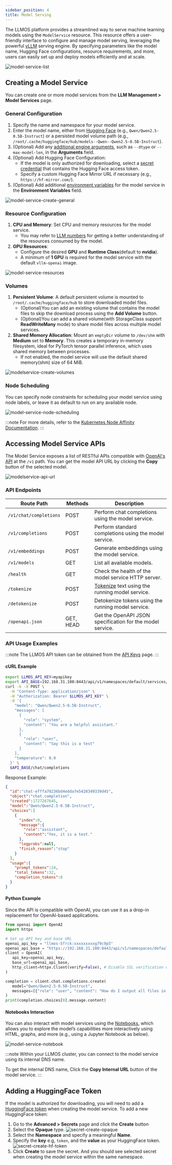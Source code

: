 ```yaml
---
sidebar_position: 4
title: Model Serving
---
```


The LLMOS platform provides a streamlined way to serve machine learning models using the `ModelService` resource. This resource offers a user-friendly interface to configure and manage model serving, leveraging the powerful [vLLM](https://docs.vllm.ai/en/latest/) serving engine. By specifying parameters like the model name, Hugging Face configurations, resource requirements, and more, users can easily set up and deploy models efficiently and at scale.

![model-service-list](/img/docs/modelservice-list.png)

## Creating a Model Service
You can create one or more model services from the **LLM Management > Model Services** page.

### General Configuration
1. Specify the name and namespace for your model service.
2. Enter the model name, either from [Hugging Face](https://huggingface.co/models) (e.g., `Qwen/Qwen2.5-0.5B-Instruct`) or a persisted model volume path (e.g., `/root/.cache/huggingface/hub/models--Qwen--Qwen2.5-0.5B-Instruct`).
3. (Optional) Add any [additional engine arguments](https://docs.vllm.ai/en/latest/models/engine_args.html), such as `--dtype` or `--max-model-len`, in the **Arguments** field.
4. (Optional) Add Hugging Face Configuration:
   - If the model is only authorized for downloading, select a [secret credential](#adding-a-huggingface-token) that contains the Hugging Face access token.
   - Specify a custom Hugging Face Mirror URL if necessary (e.g., `https://hf-mirror.com/`).
5. (Optional) Add additional [environment variables](https://docs.vllm.ai/en/latest/serving/env_vars.html) for the model service in the **Environment Variables** field.

![model-service-create-general](/img/docs/modelservice-create-general.png)

### Resource Configuration
1. **CPU and Memory**: Set CPU and memory resources for the model service.
   - You may refer to [LLM numbers](https://github.com/ray-project/llm-numbers) for getting a better understanding of the resources consumed by the model.
2. **GPU Resources**:
   - Configure the desired **GPU** and **Runtime Class**(default to **nvidia**).
   - A minimum of **1 GPU** is required for the model service with the default `vllm-openai` image.

![model-service-resources](/img/docs/modelservice-create-resources.png)

### Volumes
1. **Persistent Volume**: A default persistent volume is mounted to `/root/.cache/huggingface/hub` to store downloaded model files.
   - (Optional)You can add an existing volume that contains the model files to skip the download process using the **Add Volume** button.
   - (Optional)You can add a shared volume(with StorageClass support **ReadWriteMany** mode) to share model files across multiple model services.
2. **Shared Memory Allocation**: Mount an `emptyDir` volume to `/dev/shm` with **Medium** set to **Memory**. This creates a temporary in-memory filesystem, ideal for PyTorch tensor parallel inference, which uses shared memory between processes.
   - If not enabled, the model service will use the default shared memory(shm) size of 64 MiB.

![modelservice-create-volumes](/img/docs/modelservice-create-volumes.png)

### Node Scheduling
You can specify node constraints for scheduling your model service using node labels, or leave it as default to run on any available node.

![model-service-node-scheduling](/img/docs/modelservice-node-scheduling.png)

:::note
For more details, refer to the [Kubernetes Node Affinity Documentation](https://kubernetes.io/docs/concepts/scheduling-eviction/assign-pod-node/#node-affinity).
:::

## Accessing Model Service APIs
The Model Service exposes a list of RESTful APIs compatible with [OpenAI's API](https://platform.openai.com/docs/api-reference/introduction) at the `/v1` path. You can get the model API URL by clicking the **Copy** button of the selected model.

![modelservice-api-url](/img/docs/modelservice-api-url.png)

### API Endpoints
| Route Path               | Methods   | Description                                                                             |
|--------------------------|-----------|-----------------------------------------------------------------------------------------|
| `/v1/chat/completions`   | POST      | Perform chat completions using the model service.                                       |
| `/v1/completions`        | POST      | Perform standard completions using the model service.                                   |
| `/v1/embeddings`         | POST      | Generate embeddings using the model service.                                            |
| `/v1/models`             | GET       | List all available models.                                                              |
| `/health`                | GET       | Check the health of the model service HTTP server.                                      |
| `/tokenize`              | POST      | [Tokenize](https://platform.openai.com/tokenizer) text using the running model service. |
| `/detokenize`            | POST      | Detokenize tokens using the running model service.                                      |
| `/openapi.json`          | GET, HEAD | Get the OpenAPI JSON specification for the model service.                               |

### API Usage Examples

:::note
The LLMOS API token can be obtained from the [API Keys](../../user_and_auth/api-keys) page.
:::

#### cURL Example
```bash
export LLMOS_API_KEY=myapikey
export API_BASE=192.168.31.100:8443/api/v1/namespaces/default/services/modelservice-qwen2:http/proxy/v1
curl -k -X POST \
  -H "Content-Type: application/json" \
  -H "Authorization: Bearer $LLMOS_API_KEY" \
  -d '{
    "model": "Qwen/Qwen2.5-0.5B-Instruct",
    "messages": [
      {
        "role": "system",
        "content": "You are a helpful assistant."
      },
      {
        "role": "user",
        "content": "Say this is a test"
      }
    ],
    "temperature": 0.9
  }' \
  $API_BASE/chat/completions
```

Response Example:
```json
{
  "id":"chat-efffa70236bd4edda7e5420349339d45",
  "object":"chat.completion",
  "created":1727267645,
  "model":"Qwen/Qwen2.5-0.5B-Instruct",
  "choices":[
    {
      "index":0,
      "message":{
        "role":"assistant",
        "content":"Yes, it is a test."
      },
      "logprobs":null,
      "finish_reason":"stop"
    }
  ],
  "usage":{
    "prompt_tokens":24,
    "total_tokens":32,
    "completion_tokens":8
  }
}
```

#### Python Example
Since the API is compatible with OpenAI, you can use it as a drop-in replacement for OpenAI-based applications.

```python
from openai import OpenAI
import httpx

# Set up API key and base URL
openai_api_key = "llmos-5frck:xxxxxxxxxg79c9p5"
openai_api_base = "https://192.168.31.100:8443/api/v1/namespaces/default/services/modelservice-qwen2:http/proxy/v1"
client = OpenAI(
   api_key=openai_api_key,
   base_url=openai_api_base,
   http_client=httpx.Client(verify=False), # Disable SSL verification or use a custom CA bundle.
)

completion = client.chat.completions.create(
   model="Qwen/Qwen2.5-0.5B-Instruct",
   messages=[{"role": "user", "content": "How do I output all files in a directory using Python?"}]
)
print(completion.choices[0].message.content)
```

#### Notebooks Interaction
You can also interact with model services using the [Notebooks](notebooks.md), which allows you to explore the model’s capabilities more interactively using HTML, graphs, and more (e.g., using a Jupyter Notebook as below).

![model-service-notebook](/img/docs/modelservice-notebook-example.png)

:::note
Within your LLMOS cluster, you can connect to the model service using its internal DNS name.

To get the internal DNS name, Click the **Copy Internal URL** button of the model service.
:::


## Adding a HuggingFace Token
If the model is authorized for downloading, you will need to add a [HuggingFace token](https://huggingface.co/docs/hub/en/security-tokens) when creating the model service. To add a new HuggingFace token:
1. Go to the **Advanced > Secrets** page and click the **Create** button 
2. Select the **Opaque** type.
   ![secret-create-opaque](/img/docs/secret-types-opaque.png)
3. Select the **Namespace** and specify a meaningful **Name**.
4. Specify the **key** e.g, `token`, and the **value** as your HuggingFace token.
   ![secret-create-hf-token](/img/docs/secret-create-hf-token.png)
5. Click **Create** to save the secret. And you should see selected secret when creating the model service within the same namespace.

